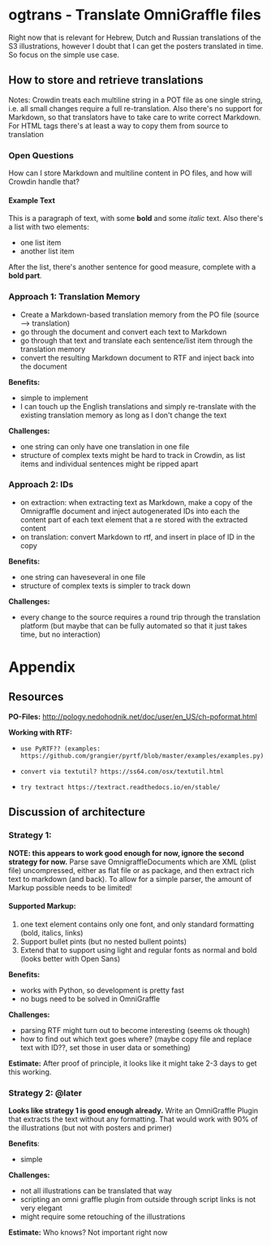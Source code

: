 # ogtrans - Translate OmniGraffle files

Right now that is relevant for Hebrew, Dutch and Russian translations of the S3 illustrations, however I doubt that I can get the posters translated in time. So focus on the simple use case.

## How to store and retrieve translations

Notes: Crowdin treats each multiline string in a POT file as one single string, i.e. all small changes require a full re-translation. Also there's no support for Markdown, so that translators have to take care to write correct Markdown. For HTML tags there's at least a way to copy them from source to translation

### Open Questions

How can I store Markdown and multiline content in PO files, and how will Crowdin handle that?

#### Example Text

This is a paragraph of text, with some **bold** and some _italic_ text. Also there's a list with two elements:

- one list item
- another list item

After the list, there's another sentence for good measure, complete with a **bold part**.

### Approach 1: Translation Memory

-   Create a Markdown-based translation memory from the PO file (source --> translation)
-   go through the document and convert each text to Markdown
-   go through that text and translate each sentence/list item through the translation memory
-   convert the resulting Markdown document to RTF and inject back into the document 

**Benefits:**

-   simple to implement
-   I can touch up the English translations and simply re-translate with the existing translation memory as long as I don't change the text

**Challenges:**

-   one string can only have one translation in one file
-   structure of complex texts might be hard to track in Crowdin, as list items and individual sentences might be ripped apart

### Approach 2: IDs

-   on extraction: when extracting text as Markdown, make a copy of the Omnigraffle document and inject autogenerated IDs into each the content part of each text element that a re stored with the extracted content
-   on translation: convert Markdown to rtf, and insert in place of ID in the copy 

**Benefits:**

-   one string can haveseveral in one file
-   structure of complex texts is simpler to track down

**Challenges:**

- every change to the source requires a round trip through the translation platform (but maybe that can be fully automated so that it just takes time, but no interaction)

# Appendix


## Resources

**PO-Files:** http://pology.nedohodnik.net/doc/user/en_US/ch-poformat.html

**Working with RTF:**
		
-     use PyRTF?? (examples: https://github.com/grangier/pyrtf/blob/master/examples/examples.py)
-     convert via textutil? https://ss64.com/osx/textutil.html
-     try textract https://textract.readthedocs.io/en/stable/


## Discussion of architecture

### Strategy 1:

**NOTE: this appears to work good enough for now, ignore the second strategy for now.**
Parse save OmnigraffleDocuments which are XML (plist file) uncompressed, either as flat file or as package,  and then extract rich text to markdown (and back). To allow for a simple parser, the amount of Markup possible needs to be limited!

#### Supported Markup:

1.   one text element contains only one font, and only standard formatting (bold, italics, links)
2.   Support bullet pints (but no nested bullent points)
3.   Extend that to support using light and regular fonts as normal and bold (looks better with Open Sans)

**Benefits:**

-   works with Python, so development is pretty fast 
-   no bugs need to be solved in OmniGraffle

**Challenges:**

-   parsing RTF might turn out to become interesting (seems ok though)
-   how to find out which text goes where? (maybe copy file and replace text with ID??, set those in user data or something)

**Estimate:** After proof of principle, it looks like it might take 2-3 days to get this working.

### Strategy 2: @later

**Looks like strategy 1 is good enough already.**
Write an OmniGraffle Plugin that extracts the text without any formatting. That would work with 90% of the illustrations (but not with posters and primer)

**Benefits**:

- simple

**Challenges:**

-   not all illustrations can be translated that way
-   scripting an omni graffle plugin from outside through script links is not very elegant
-   might require some retouching of the illustrations

**Estimate:** Who knows? Not important right now
	
	
